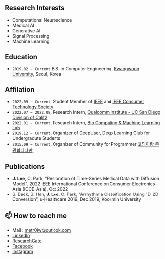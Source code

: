 Research Interests
-
- Computational Neuroscience
- Medical AI
- Generative AI
- Signal Processing
- Machine Learning

Education
-
- `2019.02 ~ Current` B.S. in Computer Engineering, [Kwangwoon University](https://www.kw.ac.kr/en), Seoul, Korea

Affilation
-
- `2022.09 ~ Current`, Student Member of [IEEE](https://www.ieee.org/) and [IEEE Consumer Technology Society](https://ctsoc.ieee.org/)
- `2022.07 ~ 2022.08`, Research Intern, [Qualcomm Institute - UC San Diego Division of Calit2](https://qi.ucsd.edu/)
- `2022.01 ~ Current`, Research Intern, [Bio Computing & Machine Learning Lab](http://bcml.kw.ac.kr/)
- `2019.12 ~ Current`, Organizer of [DeepUser](https://www.facebook.com/DeepUserAI), Deep Learning Club for Undergradute Students 
- `2015.09 ~ Current`, Organizer of Community for Programmer [코딩이랑 무관합니다만,](https://www.facebook.com/groups/System.out.Coding)

Publications
-
- <b>J. Lee</b>, C. Park, "Restoration of Time-Series Medical Data with Diffusion Model". 2022 IEEE International Conference on Consumer Electronics-Asia (ICCE-Asia), Oct 2022
- S. Baek, S. Han, <b>J. Lee</b>, C. Park, “Arrhythmia Classification Using 1D-2D Conversion”, u-Healthcare 2019, Dec 2019, Kookmin University

📫 How to reach me
-
- Mail : <metr0jw@outlook.com>
- [LinkedIn](https://www.linkedin.com/in/metr0jw/)
- [ResearchGate](https://www.researchgate.net/profile/Jiwoon-Lee-3)
- [Facebook](https://www.facebook.com/metr0jw)
- [Instagram](https://www.instagram.com/laz_y_w00n/)

  
 
<!--
**metr0jw/metr0jw** is a ✨ _special_ ✨ repository because its `README.md` (this file) appears on your GitHub profile.

Here are some ideas to get you started:

- 🔭 I’m currently working on ...
- 🌱 I’m currently learning ...
- 👯 I’m looking to collaborate on ...
- 🤔 I’m looking for help with ...
- 💬 Ask me about ...
- 📫 How to reach me: ...
- 😄 Pronouns: ...
- ⚡ Fun fact: ...
-->
